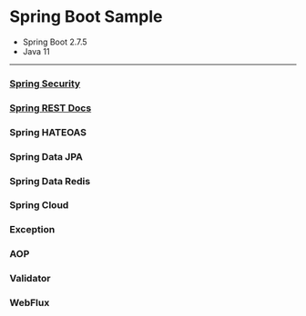 # Spring Boot Sample 
- Spring Boot 2.7.5
- Java 11
---

### [Spring Security](./docs/spring-security.md)
### [Spring REST Docs](/docs/spring-rest-dosc.md)
### Spring HATEOAS
### Spring Data JPA
### Spring Data Redis
### Spring Cloud
### Exception
### AOP
### Validator
### WebFlux

